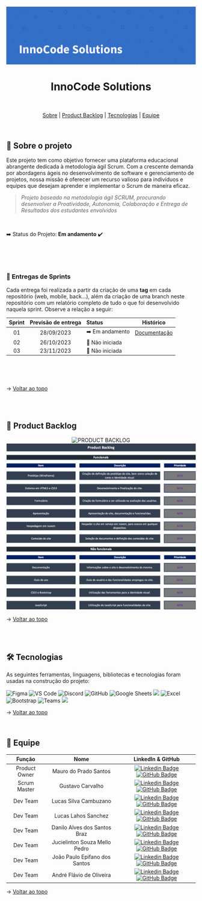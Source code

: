 

![Legenda](./InnoCodeSolutions-banner.png)

<h1  align="center">  InnoCode Solutions </h1>

<br>



<span  id="topo">

<p  align="center">
<a  href="#sobre">Sobre</a> |
<a  href="#backlogs">Product Backlog</a> |
<a  href="#tecnologias">Tecnologias</a> |
<a  href="#equipe">Equipe</a>

</p>

<span  id="sobre">


<br>

## :bookmark_tabs: Sobre o projeto

Este projeto tem como objetivo fornecer uma plataforma educacional abrangente dedicada à metodologia ágil Scrum. Com a crescente demanda por abordagens ágeis no desenvolvimento de software e gerenciamento de projetos, nossa missão é oferecer um recurso valioso para indivíduos e equipes que desejam aprender e implementar o Scrum de maneira eficaz.

  

>  _Projeto baseado na metodologia ágil SCRUM, procurando desenvolver a Proatividade, Autonomia, Colaboração e Entrega de Resultados dos estudantes envolvidos_

 
<br>

:arrow_right: Status do Projeto: **Em andamento** ✔️

<br>
<br>
<br>

### 🏁 Entregas de Sprints

Cada entrega foi realizada a partir da criação de uma **tag** em cada repositório (web, mobile, back...), além da criação de uma branch neste repositório com um relatório completo de tudo o que foi desenvolvido naquela sprint. Observe a relação a seguir:

| Sprint | Previsão de entrega | Status | Histórico |
|:--:|:----------:|:-------------------|:-------------------------------------------------:|
| 01 | 28/09/2023 | ➡️ Em andamento |[Documentação](https://github.com/InnoCodeSolutions/documentacao_InnoCodeSolutions.git)
| 02 | 26/10/2023 | 🚫 Não iniciada | 
| 03 | 23/11/2023 | 🚫 Não iniciada | 

  
<br>
<br>
<br>

→ [Voltar ao topo](#topo)

<br>
<br>


<span  id="backlogs">

 

## :dart: Product Backlog

  

<div  align="center">

<img  src="https://github.com/The-Bugger-Ducks/owl-partners-documentation/assets/69374340/61a3b06a-10ba-4451-b627-5831310625d3"  alt="PRODUCT BACKLOG"  />

<img src="https://github.com/InnoCodeSolutions/documentacao_InnoCodeSolutions/blob/b6132a36e97948e565ed5e8fda75f4b45524a673/product_backlog.png" alt="product backlog" />

</div>

  

→ [Voltar ao topo](#topo)

<br>
<br>


<span  id="tecnologias">

  

## 🛠️ Tecnologias

  

As seguintes ferramentas, linguagens, bibliotecas e tecnologias foram usadas na construção do projeto:

  

<img  src="https://img.shields.io/badge/Figma-CED4DA?style=for-the-badge&logo=figma&logoColor=DC143C"  alt="Figma"  />

<img  src="https://img.shields.io/badge/VS_Code-CED4DA?style=for-the-badge&logo=visual%20studio%20code&logoColor=0078D4"  alt="VS Code"  />

<img  src="https://img.shields.io/badge/Discord-CED4DA?style=for-the-badge&logo=discord&logoColor=7289DA"  alt="Discord"  />

<img  src="https://img.shields.io/badge/GitHub-CED4DA?style=for-the-badge&logo=github&logoColor=20232A"  alt="GitHub"  />

<img  src="https://img.shields.io/badge/Google%20Sheets-CED4DA?style=for-the-badge&logo=google-sheets&logoColor=34A853"  alt="Google Sheets"  />

<img src="https://img.shields.io/badge/GIT-E44C30?style=for-the-badge&logo=git&logoColor=white"/>

<img src="https://img.shields.io/badge/Microsoft_Excel-217346?style=for-the-badge&logo=microsoft-excel&logoColor=white" alt="Excel"/>

<img src="https://img.shields.io/badge/Bootstrap-563D7C?style=for-the-badge&logo=bootstrap&logoColor=white"  alt="Bootstrap"/>

<img src="https://img.shields.io/badge/Microsoft_Teams-6264A7?style=for-the-badge&logo=microsoft-teams&logoColor=white" alt="Teams" />

<img src="https://img.shields.io/badge/JavaScript-323330?style=for-the-badge&logo=javascript&logoColor=F7DF1E" />


→ [Voltar ao topo](#topo)

 <br>


<span  id="equipe">

  

## :busts_in_silhouette: Equipe

  

| Função | Nome | LinkedIn & GitHub |
| :---------:| :--------: | :---------------------: |
| Product Owner | Mauro do Prado Santos | [![Linkedin Badge](https://img.shields.io/badge/Linkedin-blue?style=flat-square&logo=Linkedin&logoColor=white)](https://www.linkedin.com/in/mauro-do-prado-santos-350b2720a) [![GitHub Badge](https://img.shields.io/badge/GitHub-111217?style=flat-square&logo=github&logoColor=white)](https://github.com/mauropradoo) |
| Scrum Master | Gustavo Carvalho | [![Linkedin Badge](https://img.shields.io/badge/Linkedin-blue?style=flat-square&logo=Linkedin&logoColor=white)](https://www.linkedin.com/in/gustavo-carvalho-73663514a/) [![GitHub Badge](https://img.shields.io/badge/GitHub-111217?style=flat-square&logo=github&logoColor=white)](https://github.com/xgustavu) |
| Dev Team | Lucas Silva Cambuzano | [![Linkedin Badge](https://img.shields.io/badge/Linkedin-blue?style=flat-square&logo=Linkedin&logoColor=white)](https://www.linkedin.com/in/lucas-cambuzano-ba4b6021a) [![GitHub Badge](https://img.shields.io/badge/GitHub-111217?style=flat-square&logo=github&logoColor=white)](https://github.com/LucasCambuzano) |
| Dev Team | Lucas Lahos Sanchez | [![Linkedin Badge](https://img.shields.io/badge/Linkedin-blue?style=flat-square&logo=Linkedin&logoColor=white)](https://www.linkedin.com/mwlite/profile/in/lucas-lahos-sanchez-7661b019b) [![GitHub Badge](https://img.shields.io/badge/GitHub-111217?style=flat-square&logo=github&logoColor=white)](https://github.com/lahoslucas) |
| Dev Team | Danilo Alves dos Santos Braz | [![Linkedin Badge](https://img.shields.io/badge/Linkedin-blue?style=flat-square&logo=Linkedin&logoColor=white)](https://www.linkedin.com/in/danilo-alves-dos-santos-braz-26058328b/) [![GitHub Badge](https://img.shields.io/badge/GitHub-111217?style=flat-square&logo=github&logoColor=white)](https://github.com/Danilo-Fatec) |
| Dev Team | Jucielinton Souza Mello Pedro | [![Linkedin Badge](https://img.shields.io/badge/Linkedin-blue?style=flat-square&logo=Linkedin&logoColor=white)](http://www.linkedin.com/in/jucieliton-pedro-3b220928b) [![GitHub Badge](https://img.shields.io/badge/GitHub-111217?style=flat-square&logo=github&logoColor=white)](https://github.com/Jucielitonpedro)|
| Dev Team | João Paulo Epifano dos Santos | [![Linkedin Badge](https://img.shields.io/badge/Linkedin-blue?style=flat-square&logo=Linkedin&logoColor=white)](https://www.linkedin.com/in/jo%C3%A3o-paulo-epifanio-dos-santos-295092a3) [![GitHub Badge](https://img.shields.io/badge/GitHub-111217?style=flat-square&logo=github&logoColor=white)](https://github.com/joao-epifanio)|
| Dev Team | André Flávio de Oliveira | [![Linkedin Badge](https://img.shields.io/badge/Linkedin-blue?style=flat-square&logo=Linkedin&logoColor=white)](https://www.linkedin.com/in/andr%C3%A9fl%C3%A1vio) [![GitHub Badge](https://img.shields.io/badge/GitHub-111217?style=flat-square&logo=github&logoColor=white)](https://github.com/andreflavio)|

→ [Voltar ao topo](#topo)